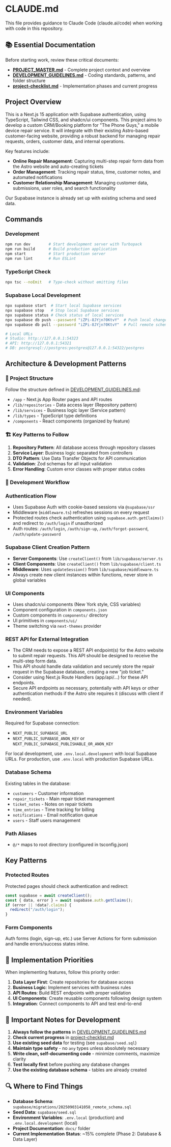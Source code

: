 # CLAUDE.md

This file provides guidance to Claude Code (claude.ai/code) when working with code in this repository.

## 📚 Essential Documentation
Before starting work, review these critical documents:
- **[PROJECT_MASTER.md](./docs/PROJECT_MASTER.md)** - Complete project context and overview
- **[DEVELOPMENT_GUIDELINES.md](./docs/DEVELOPMENT_GUIDELINES.md)** - Coding standards, patterns, and folder structure
- **[project-checklist.md](./docs/project-checklist.md)** - Implementation phases and current progress

## Project Overview
This is a Next.js 15 application with Supabase authentication, using TypeScript, Tailwind CSS, and shadcn/ui components.
This project aims to develop a custom CRM/Booking platform for "The Phone Guys," a mobile device repair service. It will integrate with their existing Astro-based customer-facing website, providing a robust backend for managing repair requests, orders, customer data, and internal operations.

Key features include:
- **Online Repair Management**: Capturing multi-step repair form data from the Astro website and auto-creating tickets
- **Order Management**: Tracking repair status, time, customer notes, and automated notifications
- **Customer Relationship Management**: Managing customer data, submissions, user roles, and search functionality

Our Supabase instance is already set up with existing schema and seed data.

## Commands

### Development
```bash
npm run dev        # Start development server with Turbopack
npm run build      # Build production application
npm start          # Start production server
npm run lint       # Run ESLint
```

### TypeScript Check
```bash
npx tsc --noEmit   # Type-check without emitting files
```

### Supabase Local Development
```bash
npx supabase start  # Start local Supabase services
npx supabase stop   # Stop local Supabase services
npx supabase status # Check status of local services
npx supabase db push --password "iZPi-8JYjn?0KtvY"  # Push local changes to remote
npx supabase db pull --password "iZPi-8JYjn?0KtvY"  # Pull remote schema

# Local URLs
# Studio: http://127.0.0.1:54323
# API: http://127.0.0.1:54321
# DB: postgresql://postgres:postgres@127.0.0.1:54322/postgres
```

## Architecture & Development Patterns

### 📁 Project Structure
Follow the structure defined in [DEVELOPMENT_GUIDELINES.md](./docs/DEVELOPMENT_GUIDELINES.md):
- `/app` - Next.js App Router pages and API routes
- `/lib/repositories` - Data access layer (Repository pattern)
- `/lib/services` - Business logic layer (Service pattern)
- `/lib/types` - TypeScript type definitions
- `/components` - React components (organized by feature)

### 🏗️ Key Patterns to Follow
1. **Repository Pattern**: All database access through repository classes
2. **Service Layer**: Business logic separated from controllers
3. **DTO Pattern**: Use Data Transfer Objects for API communication
4. **Validation**: Zod schemas for all input validation
5. **Error Handling**: Custom error classes with proper status codes

### 🎯 Development Workflow

### Authentication Flow
- Uses Supabase Auth with cookie-based sessions via `@supabase/ssr`
- Middleware (`middleware.ts`) refreshes sessions on every request
- Protected routes check authentication using `supabase.auth.getClaims()` and redirect to `/auth/login` if unauthorized
- Auth routes: `/auth/login`, `/auth/sign-up`, `/auth/forgot-password`, `/auth/update-password`

### Supabase Client Creation Pattern
- **Server Components**: Use `createClient()` from `lib/supabase/server.ts`
- **Client Components**: Use `createClient()` from `lib/supabase/client.ts`
- **Middleware**: Uses `updateSession()` from `lib/supabase/middleware.ts`
- Always create new client instances within functions, never store in global variables

### UI Components
- Uses shadcn/ui components (New York style, CSS variables)
- Component configuration in `components.json`
- Custom components in `components/` directory
- UI primitives in `components/ui/`
- Theme switching via `next-themes` provider

### REST API for External Integration
- The CRM needs to expose a REST API endpoint(s) for the Astro website to submit repair requests. This API should be designed to receive the multi-step form data.
- This API should handle data validation and securely store the repair request in the Supabase database, creating a new "job ticket."
- Consider using Next.js Route Handlers (app/api/...) for these API endpoints.
- Secure API endpoints as necessary, potentially with API keys or other authentication methods if the Astro site requires it (discuss with client if needed).

### Environment Variables
Required for Supabase connection:
- `NEXT_PUBLIC_SUPABASE_URL`
- `NEXT_PUBLIC_SUPABASE_ANON_KEY` or `NEXT_PUBLIC_SUPABASE_PUBLISHABLE_OR_ANON_KEY`

For local development, use `.env.local.development` with local Supabase URLs.
For production, use `.env.local` with production Supabase URLs.

### Database Schema
Existing tables in the database:
- `customers` - Customer information
- `repair_tickets` - Main repair ticket management
- `ticket_notes` - Notes on repair tickets  
- `time_entries` - Time tracking for billing
- `notifications` - Email notification queue
- `users` - Staff users management

### Path Aliases
- `@/*` maps to root directory (configured in tsconfig.json)

## Key Patterns

### Protected Routes
Protected pages should check authentication and redirect:
```typescript
const supabase = await createClient();
const { data, error } = await supabase.auth.getClaims();
if (error || !data?.claims) {
  redirect("/auth/login");
}
```

### Form Components
Auth forms (login, sign-up, etc.) use Server Actions for form submission and handle errors/success states inline.

## 🎯 Implementation Priorities

When implementing features, follow this priority order:
1. **Data Layer First**: Create repositories for database access
2. **Business Logic**: Implement services with business rules
3. **API Routes**: Build REST endpoints with proper validation
4. **UI Components**: Create reusable components following design system
5. **Integration**: Connect components to API and test end-to-end

## 📝 Important Notes for Development

1. **Always follow the patterns** in [DEVELOPMENT_GUIDELINES.md](./docs/DEVELOPMENT_GUIDELINES.md)
2. **Check current progress** in [project-checklist.md](./docs/project-checklist.md)
3. **Use existing seed data** for testing (see `supabase/seed.sql`)
4. **Maintain type safety** - no `any` types unless absolutely necessary
5. **Write clean, self-documenting code** - minimize comments, maximize clarity
6. **Test locally first** before pushing any database changes
7. **Use the existing database schema** - tables are already created

## 🔍 Where to Find Things

- **Database Schema**: `supabase/migrations/20250903141058_remote_schema.sql`
- **Seed Data**: `supabase/seed.sql`
- **Environment Variables**: `.env.local` (production) and `.env.local.development` (local)
- **Project Documentation**: `docs/` folder
- **Current Implementation Status**: ~15% complete (Phase 2: Database & Data Layer)